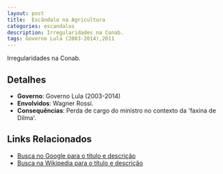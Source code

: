 ```yaml
---
layout: post
title:  Escândalo na Agricultura
categories: escandalos
description: Irregularidades na Conab.
tags: Governo Lula (2003-2014),2011
---
```


Irregularidades na Conab.

## Detalhes
- **Governo**: Governo Lula (2003-2014)
- **Envolvidos**: Wagner Rossi.
- **Consequências**: Perda de cargo do ministro no contexto da 'faxina de Dilma'.

## Links Relacionados
- [Busca no Google para o título e descrição](https://www.google.com/search?q=Esc%C3%A2ndalo%20na%20Agricultura%20Irregularidades%20na%20Conab.%20Governo%20Lula%20%282003-2014%29)
- [Busca na Wikipedia para o título e descrição](https://en.wikipedia.org/w/index.php?search=Esc%C3%A2ndalo%20na%20Agricultura%20Irregularidades%20na%20Conab.%20Governo%20Lula%20%282003-2014%29)
